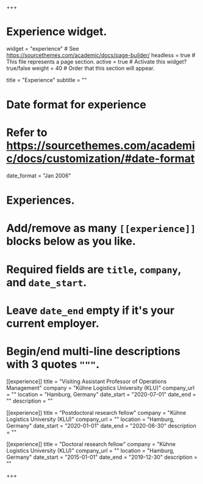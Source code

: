 +++
# Experience widget.
widget = "experience"  # See https://sourcethemes.com/academic/docs/page-builder/
headless = true  # This file represents a page section.
active = true  # Activate this widget? true/false
weight = 40  # Order that this section will appear.

title = "Experience"
subtitle = ""

# Date format for experience
#   Refer to https://sourcethemes.com/academic/docs/customization/#date-format
date_format = "Jan 2006"

# Experiences.
#   Add/remove as many `[[experience]]` blocks below as you like.
#   Required fields are `title`, `company`, and `date_start`.
#   Leave `date_end` empty if it's your current employer.
#   Begin/end multi-line descriptions with 3 quotes `"""`.
[[experience]]
  title = "Visiting Assistant Professor of Operations Management"
  company = "Kühne Logistics University (KLU)"
  company_url = ""
  location = "Hamburg, Germany"
  date_start = "2020-07-01"
  date_end = ""
  description = ""

[[experience]]
  title = "Postdoctoral research fellow"
  company = "Kühne Logistics University (KLU)"
  company_url = ""
  location = "Hamburg, Germany"
  date_start = "2020-01-01"
  date_end = "2020-06-30"
  description = ""
  
 [[experience]]
  title = "Doctoral research fellow"
  company = "Kühne Logistics University (KLU)"
  company_url = ""
  location = "Hamburg, Germany"
  date_start = "2015-01-01"
  date_end = "2019-12-30"
  description = ""

+++
